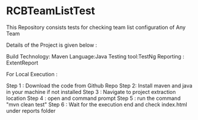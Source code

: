 # RCBTeamListTest
This Repository consists tests for checking team list configuration of Any Team

Details of the Project is given below :

Build Technology: Maven
Language:Java
Testing tool:TestNg
Reporting : ExtentReport

For Local Execution :

Step 1 : Download the code from Github Repo
Step 2: Install maven and java in your machine if not installed 
Step 3 : Navigate to project extraction location
Step 4 : open and command prompt
Step 5 : run the command "mvn clean test"
Step 6 : Wait for the execution end and check index.html under reports folder 
